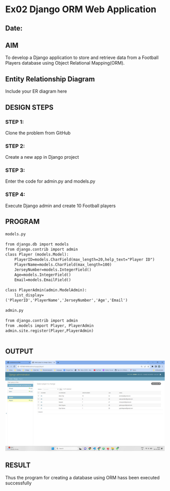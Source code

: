 # Ex02 Django ORM Web Application
## Date: 

## AIM
To develop a Django application to store and retrieve data from a Football Players database using Object Relational Mapping(ORM).

## Entity Relationship Diagram

Include your ER diagram here

## DESIGN STEPS

### STEP 1:
Clone the problem from GitHub

### STEP 2:
Create a new app in Django project

### STEP 3:
Enter the code for admin.py and models.py

### STEP 4:
Execute Django admin and create 10 Football players

## PROGRAM

```
models.py

from django.db import models
from django.contrib import admin
class Player (models.Model):
    PlayerID=models.CharField(max_length=20,help_text="Player ID")
    PlayerName=models.CharField(max_length=100)
    JerseyNumber=models.IntegerField()
    Age=models.IntegerField()
    Email=models.EmailField()

class PlayerAdmin(admin.ModelAdmin):
    list_display=('PlayerID','PlayerName','JerseyNumber','Age','Email')

admin.py

from django.contrib import admin
from .models import Player, PlayerAdmin
admin.site.register(Player,PlayerAdmin)


```
## OUTPUT
![output](exp2.png)


## RESULT
Thus the program for creating a database using ORM hass been executed successfully
